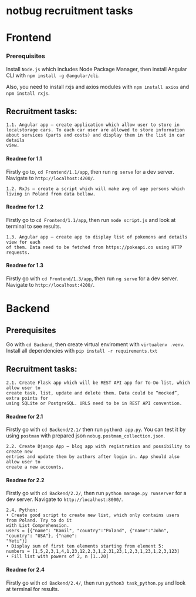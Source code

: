 # notbug recruitment tasks

# Frontend

### Prerequisites

Install `Node.js` which includes Node Package Manager, then install Angular CLI with `npm install -g @angular/cli`.

Also, you need to install rxjs and axios modules with `npm install axios` and `npm install rxjs`.

## Recruitment tasks:

```
1.1. Angular app – create application which allow user to store in
localstorage cars. To each car user are allowed to store information
about services (parts and costs) and display them in the list in car details
view.
```

#### Readme for 1.1

Firstly go to, `cd Frontend/1.1/app`, then run `ng serve` for a dev server. Navigate to `http://localhost:4200/`.

```
1.2. RxJs – create a script which will make avg of age persons which
living in Poland from data bellow.
```

#### Readme for 1.2

Firstly go to `cd Frontend/1.1/app`, then run `node script.js` and look at terminal to see results.

```
1.3. Angular app – create app to display list of pokemons and details view for each
of them. Data need to be fetched from https://pokeapi.co using HTTP requests.
```

#### Readme for 1.3

Firstly go with `cd Frontend/1.3/app`, then run `ng serve` for a dev server. Navigate to `http://localhost:4200/`.

# Backend

## Prerequisites

Go with `cd Backend`, then create virtual enviroment with `virtualenv .venv`. Install all dependencies with `pip install -r requirements.txt`

## Recruitment tasks:

```
2.1. Create Flask app which will be REST API app for To-Do list, which allow user to
create task, list, update and delete them. Data could be “mocked”, extra points for
using SQLite or PostgreSQL. URLS need to be in REST API convention.
```

#### Readme for 2.1

Firstly go with `cd Backend/2.1/` then run `python3 app.py`. You can test it by using `postman` with prepared json `nobug.postman_collection.json`.

```
2.2. Create Django App – blog app with registration and possibility to create new
entries and update them by authors after login in. App should also allow user to
create a new accounts.

```

#### Readme for 2.2

Firstly go with `cd Backend/2.2/`, then run `python manage.py runserver` for a dev server. Navigate to `http://localhost:8000/`.

```
2.4. Python:
• Create good script to create new list, which only contains users from Poland. Try to do it
with List Comprehension.
users = [{"name": "Kamil", "country":"Poland", {"name":"John", "country": "USA"}, {"name":
"Yeti"}]
• Display sum of first ten elements starting from element 5:
numbers = [1,5,2,3,1,4,1,23,12,2,3,1,2,31,23,1,2,3,1,23,1,2,3,123]
• Fill list with powers of 2, n [1..20]
```

#### Readme for 2.4

Firstly go with `cd Backend/2.4/`, then run `python3 task_python.py` and look at terminal for results.
